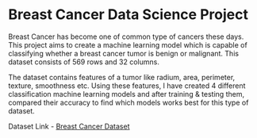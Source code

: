 # Breast Cancer Data Science Project

Breast Cancer has become one of common type of cancers these days. This project aims to create a machine learning model which is capable of classifying whether a breast cancer tumor is benign or malignant. This dataset consists of 569 rows and 32 columns. <br>

The dataset contains features of a tumor like radium, area, perimeter, texture, smoothness etc. Using these features, I have created 4 different classification machine learning models and after training & testing them, compared their accuracy to find which models works best for this type of dataset.

Dataset Link - [Breast Cancer Dataset](https://www.kaggle.com/datasets/abhinavmangalore/breast-cancer-dataset-wisconsin-diagnostic-uci)
